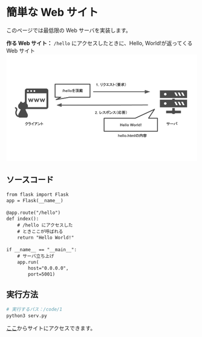 # 簡単な Web サイト

このページでは最低限の Web サーバを実装します。

**作る Web サイト：** `/hello` にアクセスしたときに、Hello, World!が返ってくる Web サイト
![](../img/1.png)

## ソースコード

```python3
from flask import Flask
app = Flask(__name__)

@app.route("/hello")
def index():
    # /hello にアクセスした
    # ときここが呼ばれる
    return "Hello World!"

if __name__ == "__main__":
    # サーバ立ち上げ
    app.run(
        host="0.0.0.0",
        port=5001)

```

## 実行方法

```sh
# 実行するパス：/code/1
python3 serv.py
```

[ここ](http://localhost:5001)からサイトにアクセスできます。
